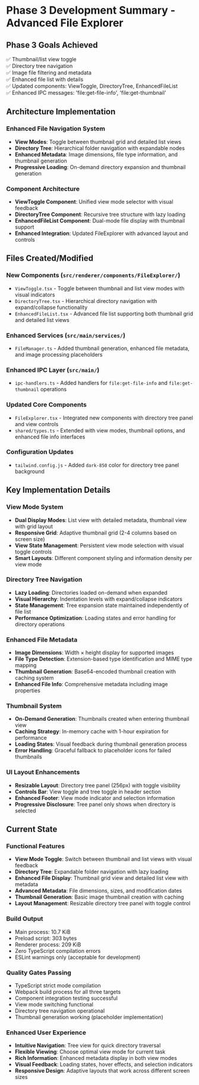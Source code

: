 # Phase 3 Development Summary - Advanced File Explorer

## Phase 3 Goals Achieved

✅ Thumbnail/list view toggle  
✅ Directory tree navigation  
✅ Image file filtering and metadata  
✅ Enhanced file list with details  
✅ Updated components: ViewToggle, DirectoryTree, EnhancedFileList  
✅ Enhanced IPC messages: 'file:get-file-info', 'file:get-thumbnail'

## Architecture Implementation

### Enhanced File Navigation System
- **View Modes**: Toggle between thumbnail grid and detailed list views
- **Directory Tree**: Hierarchical folder navigation with expandable nodes
- **Enhanced Metadata**: Image dimensions, file type information, and thumbnail generation
- **Progressive Loading**: On-demand directory expansion and thumbnail generation

### Component Architecture
- **ViewToggle Component**: Unified view mode selector with visual feedback
- **DirectoryTree Component**: Recursive tree structure with lazy loading
- **EnhancedFileList Component**: Dual-mode file display with thumbnail support
- **Enhanced Integration**: Updated FileExplorer with advanced layout and controls

## Files Created/Modified

### New Components (`src/renderer/components/FileExplorer/`)
- `ViewToggle.tsx` - Toggle between thumbnail and list view modes with visual indicators
- `DirectoryTree.tsx` - Hierarchical directory navigation with expand/collapse functionality
- `EnhancedFileList.tsx` - Advanced file list supporting both thumbnail grid and detailed list views

### Enhanced Services (`src/main/services/`)
- `FileManager.ts` - Added thumbnail generation, enhanced file metadata, and image processing placeholders

### Enhanced IPC Layer (`src/main/`)
- `ipc-handlers.ts` - Added handlers for `file:get-file-info` and `file:get-thumbnail` operations

### Updated Core Components
- `FileExplorer.tsx` - Integrated new components with directory tree panel and view controls
- `shared/types.ts` - Extended with view modes, thumbnail options, and enhanced file info interfaces

### Configuration Updates
- `tailwind.config.js` - Added `dark-850` color for directory tree panel background

## Key Implementation Details

### View Mode System
- **Dual Display Modes**: List view with detailed metadata, thumbnail view with grid layout
- **Responsive Grid**: Adaptive thumbnail grid (2-4 columns based on screen size)
- **View State Management**: Persistent view mode selection with visual toggle controls
- **Smart Layouts**: Different component styling and information density per view mode

### Directory Tree Navigation
- **Lazy Loading**: Directories loaded on-demand when expanded
- **Visual Hierarchy**: Indentation levels with expand/collapse indicators
- **State Management**: Tree expansion state maintained independently of file list
- **Performance Optimization**: Loading states and error handling for directory operations

### Enhanced File Metadata
- **Image Dimensions**: Width × height display for supported images
- **File Type Detection**: Extension-based type identification and MIME type mapping
- **Thumbnail Generation**: Base64-encoded thumbnail creation with caching system
- **Enhanced File Info**: Comprehensive metadata including image properties

### Thumbnail System
- **On-Demand Generation**: Thumbnails created when entering thumbnail view
- **Caching Strategy**: In-memory cache with 1-hour expiration for performance
- **Loading States**: Visual feedback during thumbnail generation process
- **Error Handling**: Graceful fallback to placeholder icons for failed thumbnails

### UI Layout Enhancements
- **Resizable Layout**: Directory tree panel (256px) with toggle visibility
- **Controls Bar**: View toggle and tree toggle in header section
- **Enhanced Footer**: View mode indicator and selection information
- **Progressive Disclosure**: Tree panel only shows when directory is selected

## Current State

### Functional Features
- **View Mode Toggle**: Switch between thumbnail and list views with visual feedback
- **Directory Tree**: Expandable folder navigation with lazy loading
- **Enhanced File Display**: Thumbnail grid view and detailed list view with metadata
- **Advanced Metadata**: File dimensions, sizes, and modification dates
- **Thumbnail Generation**: Basic image thumbnail creation with caching
- **Layout Management**: Resizable directory tree panel with toggle control

### Build Output
- Main process: 10.7 KiB
- Preload script: 303 bytes  
- Renderer process: 209 KiB
- Zero TypeScript compilation errors
- ESLint warnings only (acceptable for development)

### Quality Gates Passing
- TypeScript strict mode compilation
- Webpack build process for all three targets
- Component integration testing successful
- View mode switching functional
- Directory tree navigation operational
- Thumbnail generation working (placeholder implementation)

### Enhanced User Experience
- **Intuitive Navigation**: Tree view for quick directory traversal
- **Flexible Viewing**: Choose optimal view mode for current task
- **Rich Information**: Enhanced metadata display in both view modes
- **Visual Feedback**: Loading states, hover effects, and selection indicators
- **Responsive Design**: Adaptive layouts that work across different screen sizes 